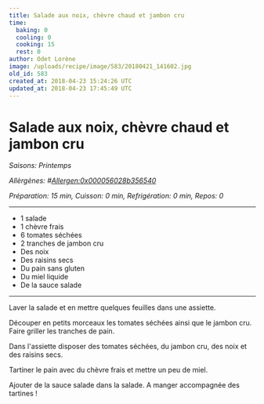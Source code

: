 ```yaml
---
title: Salade aux noix, chèvre chaud et jambon cru
time:
  baking: 0
  cooling: 0
  cooking: 15
  rest: 0
author: Odet Lorène
image: /uploads/recipe/image/583/20180421_141602.jpg
old_id: 583
created_at: 2018-04-23 15:24:26 UTC
updated_at: 2018-04-23 17:45:49 UTC
---
```


# Salade aux noix, chèvre chaud et jambon cru



*Saisons: Printemps*

*Allèrgènes: #<Allergen:0x000056028b356540>*

*Préparation: 15 min, Cuisson: 0 min, Refrigération: 0 min, Repos: 0*

---

- 1 salade
- 1 chèvre frais
- 6 tomates séchées
- 2 tranches de jambon cru
- Des noix
- Des raisins secs
- Du pain sans gluten
- Du miel liquide
- De la sauce salade

---

Laver la salade et en mettre quelques feuilles dans une assiette.

Découper en petits morceaux les tomates séchées ainsi que le jambon cru. Faire griller les tranches de pain.

Dans l'assiette disposer des tomates séchées, du jambon cru, des noix et des raisins secs.

Tartiner le pain avec du chèvre frais et mettre un peu de miel. 

Ajouter de la sauce salade dans la salade. A manger accompagnée des tartines !
